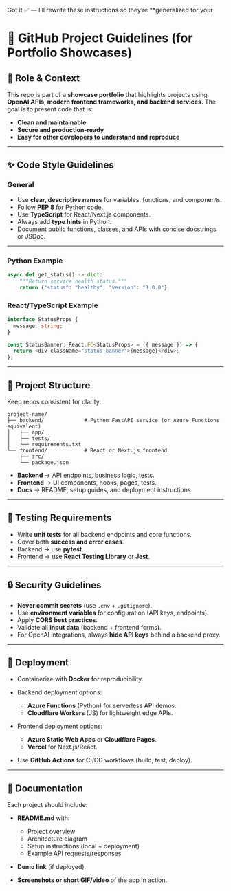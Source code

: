 Got it ✅ — I’ll rewrite these instructions so they’re **generalized for your 
# 📂 GitHub Project Guidelines (for Portfolio Showcases)

## 🎯 Role & Context

This repo is part of a **showcase portfolio** that highlights projects using **OpenAI APIs, modern frontend frameworks, and backend services**. The goal is to present code that is:

* **Clean and maintainable**
* **Secure and production-ready**
* **Easy for other developers to understand and reproduce**

---

## ✨ Code Style Guidelines

### General

* Use **clear, descriptive names** for variables, functions, and components.
* Follow **PEP 8** for Python code.
* Use **TypeScript** for React/Next.js components.
* Always add **type hints** in Python.
* Document public functions, classes, and APIs with concise docstrings or JSDoc.

---

### Python Example

```python
async def get_status() -> dict:
    """Return service health status."""
    return {"status": "healthy", "version": "1.0.0"}
```

### React/TypeScript Example

```typescript
interface StatusProps {
  message: string;
}

const StatusBanner: React.FC<StatusProps> = ({ message }) => {
  return <div className="status-banner">{message}</div>;
};
```

---

## 📁 Project Structure

Keep repos consistent for clarity:

```
project-name/
├── backend/             # Python FastAPI service (or Azure Functions equivalent)
│   ├── app/
│   ├── tests/
│   └── requirements.txt
└── frontend/            # React or Next.js frontend
    ├── src/
    └── package.json
```

* **Backend** → API endpoints, business logic, tests.
* **Frontend** → UI components, hooks, pages, tests.
* **Docs** → README, setup guides, and deployment instructions.

---

## 🧪 Testing Requirements

* Write **unit tests** for all backend endpoints and core functions.
* Cover both **success and error cases**.
* Backend → use **pytest**.
* Frontend → use **React Testing Library** or **Jest**.

---

## 🔒 Security Guidelines

* **Never commit secrets** (use `.env` + `.gitignore`).
* Use **environment variables** for configuration (API keys, endpoints).
* Apply **CORS best practices**.
* Validate all **input data** (backend + frontend forms).
* For OpenAI integrations, always **hide API keys** behind a backend proxy.

---

## 🚀 Deployment

* Containerize with **Docker** for reproducibility.
* Backend deployment options:

  * **Azure Functions** (Python) for serverless API demos.
  * **Cloudflare Workers** (JS) for lightweight edge APIs.
* Frontend deployment options:

  * **Azure Static Web Apps** or **Cloudflare Pages**.
  * **Vercel** for Next.js/React.
* Use **GitHub Actions** for CI/CD workflows (build, test, deploy).

---

## 📖 Documentation

Each project should include:

* **README.md** with:

  * Project overview
  * Architecture diagram
  * Setup instructions (local + deployment)
  * Example API requests/responses
* **Demo link** (if deployed).
* **Screenshots or short GIF/video** of the app in action.